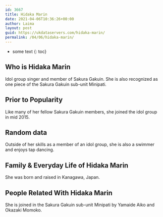 ```yaml
---
id: 3667
title: Hidaka Marin
date: 2021-04-06T10:36:26+00:00
author: Laima
layout: post
guid: https://ukdataservers.com/hidaka-marin/
permalink: /04/06/hidaka-marin/
---
```


* some text
{: toc}


## Who is Hidaka Marin
                  
                  
                  
Idol group singer and member of Sakura Gakuin. She is also recognized as one piece of the Sakura Gakuin sub-unit Minipati.
                  
              
            
              
            
                
                
                
## Prior to Popularity
                  
                  
                  
Like many of her fellow Sakura Gakuin members, she joined the idol group in mid 2015.
                  
              
            
              
            
                
                
                
## Random data
                  
                  
                  
Outside of her skills as a member of an idol group, she is also a swimmer and enjoys tap dancing.
                  
              
            
              
            
                
                
                
## Family & Everyday Life of Hidaka Marin
                  
                  
                  
She was born and raised in Kanagawa, Japan.
                  
              
            
              
            
                
                
                
## People Related With Hidaka Marin
                  
                  
                  
She is joined in the Sakura Gakuin sub-unit Minipati by Yamaide Aiko and Okazaki Momoko.
                  
              
            
              
            
                
              
            
              
              
            
            
              
            
          
          
          